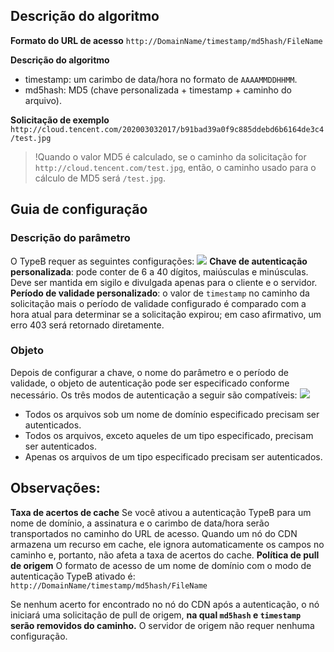 ## Descrição do algoritmo
**Formato do URL de acesso**
`http://DomainName/timestamp/md5hash/FileName`

**Descrição do algoritmo**
- timestamp: um carimbo de data/hora no formato de `AAAAMMDDHHMM`.
- md5hash: MD5 (chave personalizada + timestamp + caminho do arquivo).

**Solicitação de exemplo**
`http://cloud.tencent.com/202003032017/b91bad39a0f9c885ddebd6b6164de3c4/test.jpg`

> !Quando o valor MD5 é calculado, se o caminho da solicitação for `http://cloud.tencent.com/test.jpg`, então, o caminho usado para o cálculo de MD5 será `/test.jpg`.

## Guia de configuração

### Descrição do parâmetro
O TypeB requer as seguintes configurações:
![](https://main.qcloudimg.com/raw/d0cd00305ed4911a500995628bd45cfd.png)
**Chave de autenticação personalizada**: pode conter de 6 a 40 dígitos, maiúsculas e minúsculas. Deve ser mantida em sigilo e divulgada apenas para o cliente e o servidor.
**Período de validade personalizado**: o valor de `timestamp` no caminho da solicitação mais o período de validade configurado é comparado com a hora atual para determinar se a solicitação expirou; em caso afirmativo, um erro 403 será retornado diretamente.

### Objeto
Depois de configurar a chave, o nome do parâmetro e o período de validade, o objeto de autenticação pode ser especificado conforme necessário. Os três modos de autenticação a seguir são compatíveis:
![](https://main.qcloudimg.com/raw/13ccf23f34aaa9963e2ca36ea48b36f0.png)
- Todos os arquivos sob um nome de domínio especificado precisam ser autenticados.
- Todos os arquivos, exceto aqueles de um tipo especificado, precisam ser autenticados.
- Apenas os arquivos de um tipo especificado precisam ser autenticados.

## Observações:
**Taxa de acertos de cache**
Se você ativou a autenticação TypeB para um nome de domínio, a assinatura e o carimbo de data/hora serão transportados no caminho do URL de acesso. Quando um nó do CDN armazena um recurso em cache, ele ignora automaticamente os campos no caminho e, portanto, não afeta a taxa de acertos do cache.
**Política de pull de origem**
O formato de acesso de um nome de domínio com o modo de autenticação TypeB ativado é:
`http://DomainName/timestamp/md5hash/FileName`

Se nenhum acerto for encontrado no nó do CDN após a autenticação, o nó iniciará uma solicitação de pull de origem, **na qual `md5hash` e `timestamp` serão removidos do caminho.** O servidor de origem não requer nenhuma configuração.

